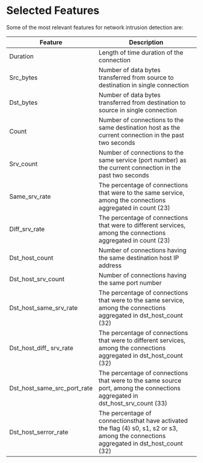 # Selected Features
Some of the most relevant features for network intrusion detection are:

| Feature | Description |
| --- | --- |
| Duration | Length of time duration of the connection |
| Src_bytes | Number of data bytes transferred from source to destination in single connection |
| Dst_bytes | Number of data bytes transferred from destination to source in single connection |
| Count | Number of connections to the same destination host as the current connection in the past two seconds |
| Srv_count | Number of connections to the same service (port number) as the current connection in the past two seconds |
| Same_srv_rate | The percentage of connections that were to the same service, among the connections aggregated in count (23) |
| Diff_srv_rate | The percentage of connections that were to different services, among the connections aggregated in count (23) |
| Dst_host_count | Number of connections having the same destination host IP address |
| Dst_host_srv_count | Number of connections having the same port number |
| Dst_host_same_srv_rate | The percentage of connections that were to the same service, among the connections aggregated in dst_host_count (32) |
| Dst_host_diff_ srv_rate | The percentage of connections that were to different services, among the connections aggregated in dst_host_count (32) |
| Dst_host_same_src_port_rate | The percentage of connections that were to the same source port, among the connections aggregated in dst_host_srv_count (33) |
| Dst_host_serror_rate | The percentage of connectionsthat have activated the flag (4) s0, s1, s2 or s3, among the connections aggregated in dst_host_count (32) |

